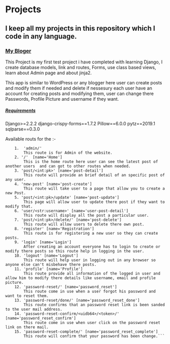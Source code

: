 # Projects
## I keep all my projects in this repository which I code in any language.

### [My Bloger](https://github.com/vipin3699/Projects/tree/master/MyBloger)

This Project is my first test project i have completed with learning Django, I create database models, link and routes, Forms, use class based views, learn about Admin page and about jinja2.

This app is similar to WordPress or any blogger here user can create posts and modify them if needed and delete if nessesury each user have an account for creating posts and modifying them, 
user can change there Passwords, Profile Picture and username if they want.

##### [Requirements](https://github.com/vipin3699/Projects/blob/master/MyBloger/requirements.txt)
    
Django>=2.2.2
django-crispy-forms==1.7.2
Pillow==6.0.0
pytz==2019.1
sqlparse==0.3.0

Available routs for the :-
```
    1.  'admin/'
        This route is for Admin of the website.
    2. '/'  [name='Home']
        This is the home route here user can see the latest post of another users  and can got to other routes when needed.
    3. 'post/<int:pk>' [name='post-detail']
        This route will provide an brief detail of an specific post of any user.
    4. 'new-post' [name='post-create']
        This route will take user to a page that allow you to create a new Post.
    5. 'post/<int:pk>/update' [name='post-update']
        This page will allow user to update there post if they want to modify that.
    6. 'user/<str:username>' [name='user-post-detail']
        This route will display all the post a particular user.
    7. 'post/<int:pk>/delete/' [name='post-delete']
        This route will allow users to delete there own post.
    8. 'register' [name='Registration']
        This route is for registering a new user so they can create posts.
    9. 'login' [name='Login']
        After creating an account everyone has to login to create or modify there posts so this route help in logging in the user.
    10. 'logout' [name='Logout']
        This route will help user in logging out in any browser so anyone else can't misbehave there posts.
    11. 'profile' [name='Profile']
        This route provide all information of the logged in user and allow him to modify there details like username, email and profile picture.
    12. 'password-reset/' [name='password_reset']
        This route come in use when a user forgot his password and want to reset them.
    13. 'password-reset/done/' [name='password_reset_done']
        This route confirms that an password reset link is been sanded to the user mail address.
    14. 'password-reset-confirm/<uidb64>/<token>/' [name='password_reset_confirm']
        This route come in use when user click on the password reset link on there mail.
    15. 'password-reset-complete/' [name='password_reset_complete']
        This route will confirm that your password has been change.```
